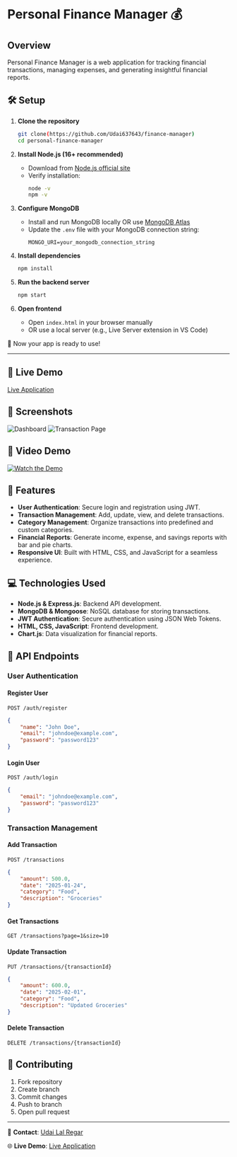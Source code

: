 # Personal Finance Manager 💰

## Overview
Personal Finance Manager is a web application for tracking financial transactions, managing expenses, and generating insightful financial reports.

## 🛠️ Setup

1. **Clone the repository**  
   ```bash
   git clone(https://github.com/Udai637643/finance-manager)
   cd personal-finance-manager
   ```

2. **Install Node.js (16+ recommended)**  
   - Download from [Node.js official site](https://nodejs.org/)  
   - Verify installation:  
     ```bash
     node -v
     npm -v
     ```

3. **Configure MongoDB**  
   - Install and run MongoDB locally OR use [MongoDB Atlas](https://www.mongodb.com/atlas)  
   - Update the `.env` file with your MongoDB connection string:  
     ```
     MONGO_URI=your_mongodb_connection_string
     ```

4. **Install dependencies**  
   ```bash
   npm install
   ```

5. **Run the backend server**  
   ```bash
   npm start
   ```

6. **Open frontend**  
   - Open `index.html` in your browser manually  
   - OR use a local server (e.g., Live Server extension in VS Code)

🚀 Now your app is ready to use!

---

## 🔗 Live Demo
[Live Application](https://finance-manager-lf1w.onrender.com/client/)

## 📸 Screenshots
![Dashboard](screenshots/dashboard.png)
![Transaction Page](screenshots/transactions.png)

## 🎥 Video Demo
[![Watch the Demo](https://img.youtube.com/vi/your-video-id/0.jpg)](https://youtu.be/your-video-id)

## 🚀 Features

- **User Authentication**: Secure login and registration using JWT.
- **Transaction Management**: Add, update, view, and delete transactions.
- **Category Management**: Organize transactions into predefined and custom categories.
- **Financial Reports**: Generate income, expense, and savings reports with bar and pie charts.
- **Responsive UI**: Built with HTML, CSS, and JavaScript for a seamless experience.

## 💻 Technologies Used

- **Node.js & Express.js**: Backend API development.
- **MongoDB & Mongoose**: NoSQL database for storing transactions.
- **JWT Authentication**: Secure authentication using JSON Web Tokens.
- **HTML, CSS, JavaScript**: Frontend development.
- **Chart.js**: Data visualization for financial reports.

## 📌 API Endpoints

### User Authentication

#### Register User
`POST /auth/register`
```json
{
    "name": "John Doe", 
    "email": "johndoe@example.com", 
    "password": "password123"
}
```

#### Login User
`POST /auth/login`
```json
{
    "email": "johndoe@example.com", 
    "password": "password123"
}
```

### Transaction Management

#### Add Transaction
`POST /transactions`
```json
{
    "amount": 500.0, 
    "date": "2025-01-24", 
    "category": "Food", 
    "description": "Groceries"
}
```

#### Get Transactions
`GET /transactions?page=1&size=10`

#### Update Transaction
`PUT /transactions/{transactionId}`
```json
{
    "amount": 600.0, 
    "date": "2025-02-01", 
    "category": "Food", 
    "description": "Updated Groceries"
}
```

#### Delete Transaction
`DELETE /transactions/{transactionId}`

## 🤝 Contributing
1. Fork repository
2. Create branch
3. Commit changes
4. Push to branch
5. Open pull request

---

📧 **Contact**: [Udai Lal Regar](udai637643@gmail.com)  

🌐 **Live Demo**: [Live Application](https://finance-manager-lf1w.onrender.com/client/)
